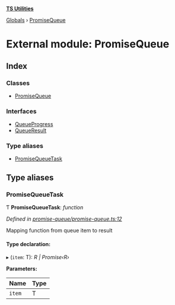 **[TS Utilities](../README.md)**

[Globals](../README.md) › [PromiseQueue](promisequeue.md)

# External module: PromiseQueue

## Index

### Classes

* [PromiseQueue](../classes/promisequeue.promisequeue-1.md)

### Interfaces

* [QueueProgress](../interfaces/promisequeue.queueprogress.md)
* [QueueResult](../interfaces/promisequeue.queueresult.md)

### Type aliases

* [PromiseQueueTask](promisequeue.md#promisequeuetask)

## Type aliases

###  PromiseQueueTask

Ƭ **PromiseQueueTask**: *function*

*Defined in [promise-queue/promise-queue.ts:12](https://github.com/Juraji/ts-utilities/blob/master/src/lib/promise-queue/promise-queue.ts#L12)*

Mapping function from queue item to result

#### Type declaration:

▸ (`item`: T): *R | Promise‹R›*

**Parameters:**

Name | Type |
------ | ------ |
`item` | T |